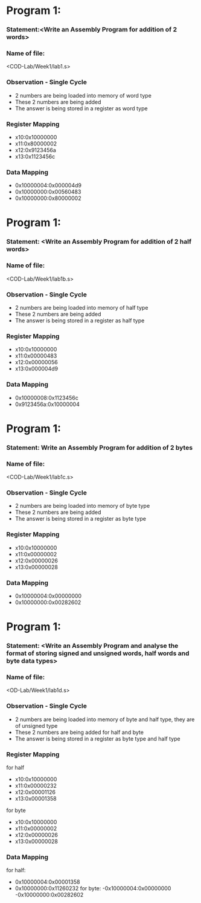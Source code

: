 # Program 1: 
### Statement:<Write an Assembly Program for addition of 2 words>

### Name of file:
<COD-Lab/Week1/lab1.s>


### Observation - Single Cycle
- 2 numbers are being loaded into memory of word type
- These 2 numbers are being added 
- The answer is being stored in a register as word type
 
### Register Mapping
- x10:0x10000000
- x11:0x80000002
- x12:0x9123456a
- x13:0x1123456c

### Data Mapping
- 0x10000004:0x000004d9
- 0x10000000:0x00560483
- 0x10000000:0x80000002


# Program 1: 
### Statement: <Write an Assembly Program for addition of 2 half words>

### Name of file:
<COD-Lab/Week1/lab1b.s>

### Observation - Single Cycle
- 2 numbers are being loaded into memory of half type
- These 2 numbers are being added 
- The answer is being stored in a register as half type
### Register Mapping
- x10:0x10000000
- x11:0x00000483
- x12:0x00000056
- x13:0x000004d9

### Data Mapping
- 0x10000008:0x1123456c
- 0x9123456a:0x10000004

# Program 1: 
### Statement: Write an Assembly Program for addition of 2 bytes

### Name of file:
<COD-Lab/Week1/lab1c.s>

### Observation - Single Cycle
- 2 numbers are being loaded into memory of byte type
- These 2 numbers are being added 
- The answer is being stored in a register as byte type
### Register Mapping
- x10:0x10000000
- x11:0x00000002
- x12:0x00000026
- x13:0x00000028
### Data Mapping
- 0x10000004:0x00000000
- 0x10000000:0x00282602


# Program 1: 
### Statement: <Write an Assembly Program and analyse the format of storing signed and unsigned words, half words and byte data types>

### Name of file:
<OD-Lab/Week1/lab1d.s>

### Observation - Single Cycle
- 2 numbers are being loaded into memory of byte and half type, they are of unsigned type
- These 2 numbers are being added for half and byte
- The answer is being stored in a register as byte type and half type
 
### Register Mapping
for half
- x10:0x10000000
- x11:0x00000232
- x12:0x00001126
- x13:0x00001358

for byte
- x10:0x10000000
- x11:0x00000002
- x12:0x00000026
- x13:0x00000028



### Data Mapping
for half:
- 0x10000004:0x00001358
- 0x10000000:0x11260232
for byte:
  -0x10000004:0x00000000
  -0x10000000:0x00282602

  
